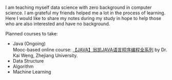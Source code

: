 I am teaching myself data science with zero background in computer science. I am grateful my friends helped me a lot in the process of learning. Here I would like to share my notes during my study in hope to help those who are also interested and have no background.  

Planned courses to take: 
* Java (Ongoing)  
    Mooc-based online course: [【JAVA】翁凯JAVA语言程序编程全系列](https://www.bilibili.com/video/av93956743?from=search&seid=5296337070616668742) by Dr. Kai Weng, Zhejiang University.  
* Data Structure  
* Algorithm  
* Machine Learning  